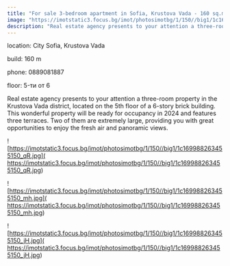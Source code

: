 ```yaml
---
title: "For sale 3-bedroom apartment in Sofia, Krustova Vada - 160 sq.m / 240000 EUR :: imot.bg Ad."
image: "https://imotstatic3.focus.bg/imot/photosimotbg/1/150//big1/1c169988263455150_O4.jpg"
description: "Real estate agency presents to your attention a three-room property in the Krustova Vada district, located on the 5th floor of a 6-story brick building. This wonderful property will be ready for occupancy in 2024 and features three terraces. Two of them are extremely large, providing you with great opportunities to enjoy the fresh air and panoramic views."
---
```


location: City Sofia, Krustova Vada

build: 160 m

phone: 0889081887

floor: 5-ти от 6

Real estate agency presents to your attention a three-room property in the Krustova Vada district, located on the 5th floor of a 6-story brick building. This wonderful property will be ready for occupancy in 2024 and features three terraces. Two of them are extremely large, providing you with great opportunities to enjoy the fresh air and panoramic views.


![https://imotstatic3.focus.bg/imot/photosimotbg/1/150//big1/1c169988263455150_qR.jpg]( https://imotstatic3.focus.bg/imot/photosimotbg/1/150//big1/1c169988263455150_qR.jpg)


![https://imotstatic3.focus.bg/imot/photosimotbg/1/150//big1/1c169988263455150_mh.jpg]( https://imotstatic3.focus.bg/imot/photosimotbg/1/150//big1/1c169988263455150_mh.jpg)


![https://imotstatic3.focus.bg/imot/photosimotbg/1/150//big1/1c169988263455150_jH.jpg]( https://imotstatic3.focus.bg/imot/photosimotbg/1/150//big1/1c169988263455150_jH.jpg)


